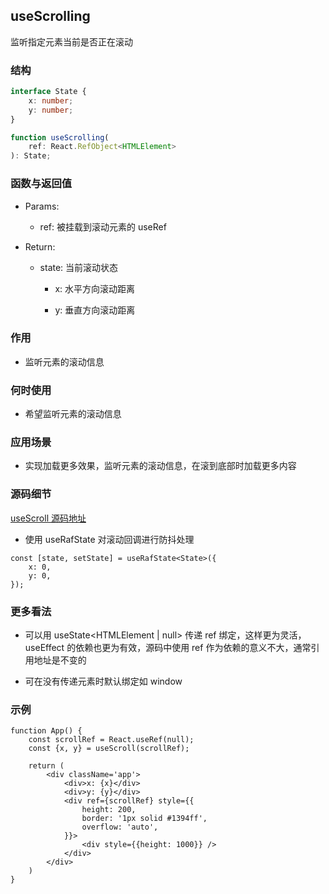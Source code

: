 ## useScrolling

监听指定元素当前是否正在滚动

### 结构

```ts
interface State {
    x: number;
    y: number;
}

function useScrolling(
    ref: React.RefObject<HTMLElement>
): State;
```

### 函数与返回值

- Params:

    - ref: 被挂载到滚动元素的 useRef

- Return:

    - state: 当前滚动状态

        - x: 水平方向滚动距离

        - y: 垂直方向滚动距离

### 作用

- 监听元素的滚动信息

### 何时使用

- 希望监听元素的滚动信息

### 应用场景

- 实现加载更多效果，监听元素的滚动信息，在滚到底部时加载更多内容

### 源码细节

[useScroll 源码地址](https://github.com/streamich/react-use/blob/master/src/useScroll.ts)

- 使用 useRafState 对滚动回调进行防抖处理

```tsx
const [state, setState] = useRafState<State>({
    x: 0,
    y: 0,
});
```

### 更多看法

- 可以用 useState\<HTMLElement | null> 传递 ref 绑定，这样更为灵活，useEffect 的依赖也更为有效，源码中使用 ref 作为依赖的意义不大，通常引用地址是不变的

- 可在没有传递元素时默认绑定如 window

### 示例

```tsx
function App() {
    const scrollRef = React.useRef(null);
    const {x, y} = useScroll(scrollRef);

    return (
        <div className='app'>
            <div>x: {x}</div>
            <div>y: {y}</div>
            <div ref={scrollRef} style={{
                height: 200,
                border: '1px solid #1394ff',
                overflow: 'auto',
            }}>
                <div style={{height: 1000}} />
            </div>
        </div>
    )
}
```
